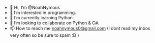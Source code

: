 - 👋 Hi, I’m @NoahNymous
- 👀 I’m interested in programming.
- 🌱 I’m currently learning Python.
- 💞️ I’m looking to collaborate on Python & C#.
- 📫 How to reach me noahnymous0@gmail.com (I dont read my inbox very often so be sure to spam :D ) 
